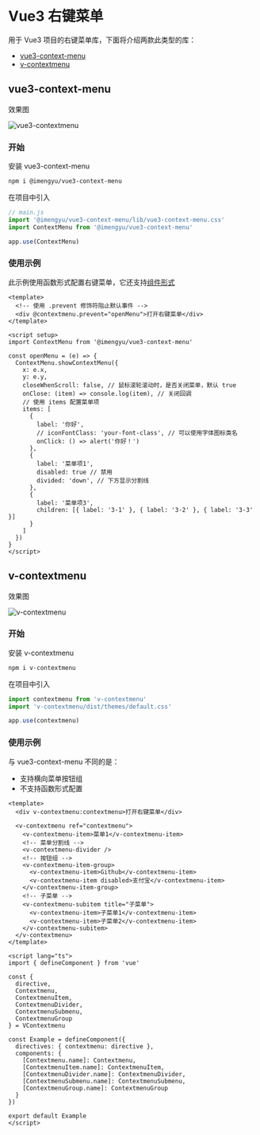 # Vue3 右键菜单

用于 Vue3 项目的右键菜单库，下面将介绍两款此类型的库：

- [vue3-context-menu](https://imengyu.top/pages/vue3-context-menu-docs/)
- [v-contextmenu](https://www.npmjs.com/package/v-contextmenu)

## vue3-context-menu

效果图

<img src="/md/vue3-contextmenu.png" alt="vue3-contextmenu"/>

### 开始

安装 vue3-context-menu

```bash
npm i @imengyu/vue3-context-menu
```

在项目中引入

```js
// main.js
import '@imengyu/vue3-context-menu/lib/vue3-context-menu.css'
import ContextMenu from '@imengyu/vue3-context-menu'

app.use(ContextMenu)
```

### 使用示例

此示例使用函数形式配置右键菜单，它还支持[组件形式](https://imengyu.top/pages/vue3-context-menu-docs/api/ContextMenu.html)

```vue
<template>
  <!-- 使用 .prevent 修饰符阻止默认事件 -->
  <div @contextmenu.prevent="openMenu">打开右键菜单</div>
</template>

<script setup>
import ContextMenu from '@imengyu/vue3-context-menu'

const openMenu = (e) => {
  ContextMenu.showContextMenu({
    x: e.x,
    y: e.y,
    closeWhenScroll: false, // 鼠标滚轮滚动时，是否关闭菜单，默认 true
    onClose: (item) => console.log(item), // 关闭回调
    // 使用 items 配置菜单项
    items: [
      {
        label: '你好',
        // iconFontClass: 'your-font-class', // 可以使用字体图标类名
        onClick: () => alert('你好！')
      },
      {
        label: '菜单项1',
        disabled: true // 禁用
        divided: 'down', // 下方显示分割线
      },
      {
        label: '菜单项3',
        children: [{ label: '3-1' }, { label: '3-2' }, { label: '3-3' }]
      }
    ]
  })
}
</script>
```

## v-contextmenu

效果图

<img src="/md/v-contextmenu.png" alt="v-contextmenu"/>

### 开始

安装 v-contextmenu

```bash
npm i v-contextmenu
```

在项目中引入

```js
import contextmenu from 'v-contextmenu'
import 'v-contextmenu/dist/themes/default.css'

app.use(contextmenu)
```

### 使用示例

与 vue3-context-menu 不同的是：

- 支持横向菜单按钮组
- 不支持函数形式配置

```vue
<template>
  <div v-contextmenu:contextmenu>打开右键菜单</div>

  <v-contextmenu ref="contextmenu">
    <v-contextmenu-item>菜单1</v-contextmenu-item>
    <!-- 菜单分割线 -->
    <v-contextmenu-divider />
    <!-- 按钮组 -->
    <v-contextmenu-item-group>
      <v-contextmenu-item>Github</v-contextmenu-item>
      <v-contextmenu-item disabled>支付宝</v-contextmenu-item>
    </v-contextmenu-item-group>
    <!-- 子菜单 -->
    <v-contextmenu-subitem title="子菜单">
      <v-contextmenu-item>子菜单1</v-contextmenu-item>
      <v-contextmenu-item>子菜单2</v-contextmenu-item>
    </v-contextmenu-subitem>
  </v-contextmenu>
</template>

<script lang="ts">
import { defineComponent } from 'vue'

const {
  directive,
  Contextmenu,
  ContextmenuItem,
  ContextmenuDivider,
  ContextmenuSubmenu,
  ContextmenuGroup
} = VContextmenu

const Example = defineComponent({
  directives: { contextmenu: directive },
  components: {
    [Contextmenu.name]: Contextmenu,
    [ContextmenuItem.name]: ContextmenuItem,
    [ContextmenuDivider.name]: ContextmenuDivider,
    [ContextmenuSubmenu.name]: ContextmenuSubmenu,
    [ContextmenuGroup.name]: ContextmenuGroup
  }
})

export default Example
</script>
```
